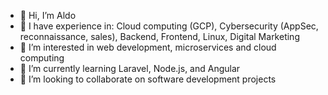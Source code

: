 - 👋 Hi, I’m Aldo
- 💪 I have experience in: Cloud computing (GCP), Cybersecurity (AppSec, reconnaissance, sales), Backend, Frontend, Linux, Digital Marketing
- 👀 I’m interested in web development, microservices and cloud computing
- 🌱 I’m currently learning Laravel, Node.js, and Angular
- 💞️ I’m looking to collaborate on software development projects

